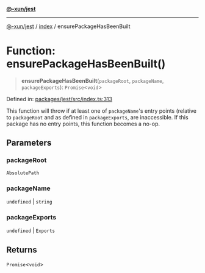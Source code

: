 [**@-xun/jest**](../../README.md)

***

[@-xun/jest](../../README.md) / [index](../README.md) / ensurePackageHasBeenBuilt

# Function: ensurePackageHasBeenBuilt()

> **ensurePackageHasBeenBuilt**(`packageRoot`, `packageName`, `packageExports`): `Promise`\<`void`\>

Defined in: [packages/jest/src/index.ts:313](https://github.com/Xunnamius/test-utils/blob/93209bf30ac49b608ecb825a1df1f2681544f2e3/packages/jest/src/index.ts#L313)

This function will throw if at least one of `packageName`'s entry points
(relative to `packageRoot` and as defined in `packageExports`, are
inaccessible. If this package has no entry points, this function becomes a
no-op.

## Parameters

### packageRoot

`AbsolutePath`

### packageName

`undefined` | `string`

### packageExports

`undefined` | `Exports`

## Returns

`Promise`\<`void`\>
